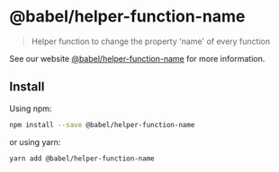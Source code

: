 # @babel/helper-function-name

> Helper function to change the property 'name' of every function

See our website [@babel/helper-function-name](https://babeljs.io/docs/babel-helper-function-name) for more information.

## Install

Using npm:

```sh
npm install --save @babel/helper-function-name
```

or using yarn:

```sh
yarn add @babel/helper-function-name
```
